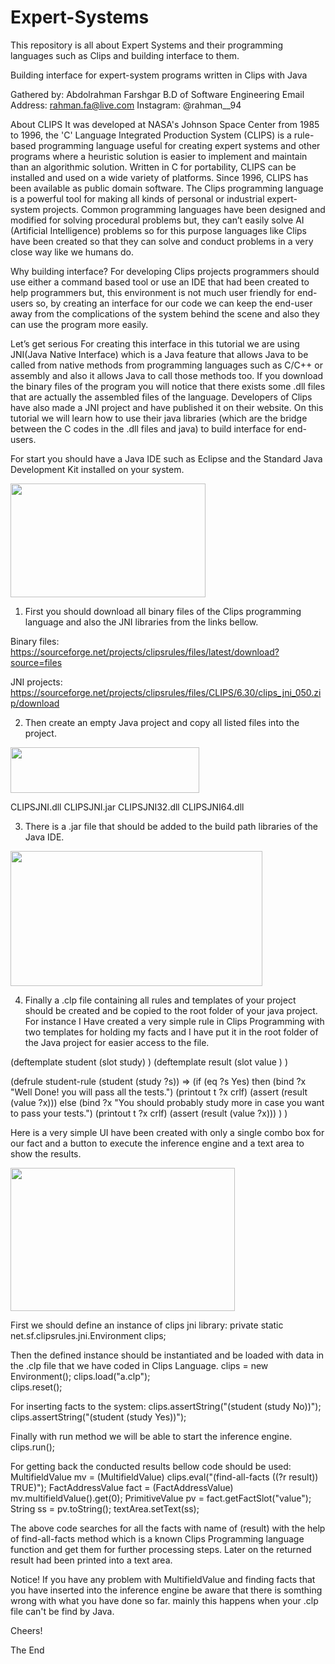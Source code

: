 # Expert-Systems
This repository is all about Expert Systems and their programming languages such as Clips and building interface to them.


Building interface for expert-system programs written in Clips with Java


Gathered by:
Abdolrahman Farshgar
B.D of Software Engineering
Email Address: rahman.fa@live.com
Instagram: @rahman__94


About CLIPS
It was developed at NASA's Johnson Space Center from 1985 to 1996, the 'C' Language Integrated Production System (CLIPS) is a rule-based programming language useful for creating expert systems and other programs where a heuristic solution is easier to implement and maintain than an algorithmic solution. Written in C for portability, CLIPS can be installed and used on a wide variety of platforms. Since 1996, CLIPS has been available as public domain software.
The Clips  programming language is a powerful tool for making all kinds of personal or industrial expert-system projects. 
Common programming languages have been designed and modified for solving procedural problems but, they can’t easily solve AI (Artificial Intelligence) problems so for this purpose languages like Clips have been created so that they can solve and conduct problems in a very close way like we humans do.

Why building interface?
For developing Clips projects programmers should use either a command based tool or use an IDE that had been created to help programmers but, this environment is not much user friendly for end-users so, by creating an interface for our code we can keep the end-user away from the complications of the system behind the scene and also they can use the program more easily.




Let’s get serious
For creating this interface in this tutorial we are using JNI(Java Native Interface)  which is a Java feature that allows Java to be called from native methods from programming languages such as C/C++ or assembly and also it allows Java to call those methods too.
If you download the binary files of the program you will notice that there exists some .dll files that are actually the assembled files of the language. 
Developers of Clips have also made a JNI project and have published it on their website. On this tutorial we will learn how to use their java libraries (which are the bridge between the C codes in the .dll files and java) to build interface for end-users.

For start you should have a Java IDE such as Eclipse and the Standard Java Development Kit installed on your system.

<img src="https://qjnt2a.bn1301.livefilestore.com/y3muGhQhba6oKs6_1Jzr6ifLqZFuJN989cu17QwEnwKjIuL7HswC3hT57iS0kjJVsGH3Tyc_uAOQO3Lqg1ZPMkyLuAIesI0Ir-FDf05AiuNNjziRSSlArjNs_N5qGarZVLKoJFvNg-rsm7jwStzh8IvA8G2fDrNb9NXH6_5Rh5lPBc?width=312&height=182&cropmode=none" width="312" height="182" />


1.	First you should download all binary files of the Clips programming language and also the JNI libraries from the links bellow.

Binary files:  
https://sourceforge.net/projects/clipsrules/files/latest/download?source=files

JNI projects:
https://sourceforge.net/projects/clipsrules/files/CLIPS/6.30/clips_jni_050.zip/download


2.	Then create an empty Java project and copy all listed files into the project.

<img src="https://qtnt2a.bn1301.livefilestore.com/y3m4dTfbsciRfciqdVAm9F21kaxSesuaxRiUuUjhTNRY6dmdmn99lCn3Vyeqjdoj3nKj2XsWab4vxH5LJT9atW1v2kBTlZLkwWMVZJ4Bk1_sy9qRaq3F38CU11LhRBy9TkED4AD4HogvsCjJ9iWVqDvE4tFFWtOFOmXG-Hax51uDEE?width=302&height=73&cropmode=none" width="302" height="73" />

CLIPSJNI.dll
CLIPSJNI.jar
CLIPSJNI32.dll
CLIPSJNI64.dll



3.	There is a .jar file that should be added to the build path libraries of the Java IDE.

<img src="https://pznt2a.bn1301.livefilestore.com/y3mOX3KIv71tfFQc7O4Enl_Za7ETgna2KBZHzyw-7DQa9m1CiQHiwXCSDDHNK8eID-wRldBLKYqYrF8jBkBa-fol_AhazTnfhV0Ei7F1GYIXK2VkqyMev7xb5esKjgT9ZVJhL4Y_mvM9oTrCfv2GUKj2N0s6aSWPFbGYa5Q8zTEyUc?width=403&height=216&cropmode=none" width="403" height="216" />


4.	Finally a .clp file containing all rules and templates of your project should be created and be copied to the root folder of your java project. For instance I Have created a very simple rule in Clips Programming with two templates for holding my facts and I have put it in the root folder of the Java project for easier access to the file.

(deftemplate student
	(slot study)
)
(deftemplate result
	(slot value )
)

(defrule student-rule 
	 (student (study ?s))
  =>
  	(if (eq ?s Yes) 
  		then
  		(bind ?x "Well Done! you will pass all the tests.")
 		(printout t ?x crlf)
 		(assert (result (value ?x)))
 	else 
 		(bind ?x "You should probably study more in case you want to pass your tests.")
 		(printout t ?x crlf) 
 		(assert (result (value ?x)))
 	)
)


Here is a very simple UI have been created with only a single combo box for our fact and a button to execute the inference engine and a text area to show the results.

<img src="https://pdnt2a.bn1301.livefilestore.com/y3mZ6G06UWiwhfoG6HOyKFgL34iDCipOFXsVns7Zq_UZxL6oqsOB4wumoihYskU5vU5uOrME35k8_yG_c9LlU8IwC_7HIiXHbp47_YD60rqckFiCSoXTfN1TeviGNeQL3iV_H8dSh69PFXX-I50yN3Dfg5wqwRdKzZ3GqIhXGoKjIc?width=359&height=229&cropmode=none" width="359" height="229" />



First we should define an instance of clips jni library:
private static net.sf.clipsrules.jni.Environment clips;

Then the defined instance should be instantiated and be loaded with data in the .clp file that we have coded in Clips Language.
clips = new Environment();
clips.load("a.clp");	
clips.reset();


For inserting facts to the system:
clips.assertString("(student (study No))"); 
clips.assertString("(student (study Yes))"); 

Finally with run method we will be able to start the inference engine.
clips.run();

For getting back the conducted results bellow code should be used:
MultifieldValue mv = (MultifieldValue) clips.eval("(find-all-facts ((?r result)) TRUE)");
FactAddressValue fact = (FactAddressValue) mv.multifieldValue().get(0);
PrimitiveValue pv = fact.getFactSlot("value");
String ss = pv.toString();
textArea.setText(ss);

The above code searches for all the facts with name of (result) with the help of find-all-facts method which is a known Clips Programming language function and get them for further processing steps. Later on the returned result had been printed into a text area.



Notice!
If you have any problem with MultifieldValue and finding facts that you have inserted into the inference engine be aware that there is somthing wrong with what you have done so far. mainly this happens when your .clp file can't be find by Java.



Cheers!

The End
